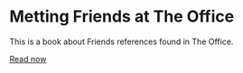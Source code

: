 # Metting Friends at The Office

This is a book about Friends references found in The Office.

[Read now](https://atilacamurca.github.io/metting-friends-at-the-office)
